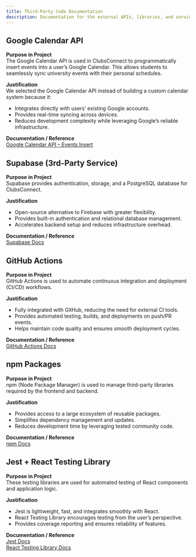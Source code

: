 ```yaml
---
title: Third-Party Code Documentation
description: Documentation for the external APIs, libraries, and services used in Clubs Connect
---
```


## Google Calendar API

**Purpose in Project**  
The Google Calendar API is used in ClubsConnect to programmatically insert events into a user’s Google Calendar. This allows students to seamlessly sync university events with their personal schedules.

**Justification**  
We selected the Google Calendar API instead of building a custom calendar system because it:

- Integrates directly with users’ existing Google accounts.
- Provides real-time syncing across devices.
- Reduces development complexity while leveraging Google’s reliable infrastructure.

**Documentation / Reference**  
[Google Calendar API – Events Insert](https://developers.google.com/workspace/calendar/api/v3/reference/events/insert)

## Supabase (3rd-Party Service)

**Purpose in Project**  
Supabase provides authentication, storage, and a PostgreSQL database for ClubsConnect.

**Justification**

- Open-source alternative to Firebase with greater flexibility.
- Provides built-in authentication and relational database management.
- Accelerates backend setup and reduces infrastructure overhead.

**Documentation / Reference**  
[Supabase Docs](https://supabase.com/docs)

## GitHub Actions

**Purpose in Project**  
GitHub Actions is used to automate continuous integration and deployment (CI/CD) workflows.

**Justification**

- Fully integrated with GitHub, reducing the need for external CI tools.
- Provides automated testing, builds, and deployments on push/PR events.
- Helps maintain code quality and ensures smooth deployment cycles.

**Documentation / Reference**  
[GitHub Actions Docs](https://docs.github.com/en/actions)

## npm Packages

**Purpose in Project**  
npm (Node Package Manager) is used to manage third-party libraries required by the frontend and backend.

**Justification**

- Provides access to a large ecosystem of reusable packages.
- Simplifies dependency management and updates.
- Reduces development time by leveraging tested community code.

**Documentation / Reference**  
[npm Docs](https://docs.npmjs.com/)

## Jest + React Testing Library

**Purpose in Project**  
These testing libraries are used for automated testing of React components and application logic.

**Justification**

- Jest is lightweight, fast, and integrates smoothly with React.
- React Testing Library encourages testing from the user’s perspective.
- Provides coverage reporting and ensures reliability of features.

**Documentation / Reference**  
[Jest Docs](https://jestjs.io/docs/getting-started)  
[React Testing Library Docs](https://testing-library.com/docs/react-testing-library/intro)
